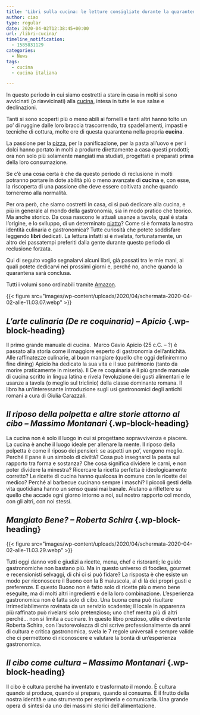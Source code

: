 ```yaml
---
title: 'Libri sulla cucina: le letture consigliate durante la quarantena. Parte 1'
author: ciao
type: regular
date: 2020-04-02T12:38:45+00:00
url: /libri-cucina/
timeline_notification:
  - 1585831129
categories:
  - News
tags:
  - cucina
  - cucina italiana

---
```

In questo periodo in cui siamo costretti a stare in casa in molti si sono avvicinati (o riavvicinati) alla <a rel="noreferrer noopener" href="https://aleepepe.com/2020/01/04/ricetta-pacchero-con-rana-pescatrice-e-pomodorini-gialli/" target="_blank">cucina</a>, intesa in tutte le sue salse e declinazioni. 

Tanti si sono scoperti più o meno abili ai fornelli e tanti altri hanno tolto un po&#8217; di ruggine dalle loro braccia trascorrendo, tra spadellamenti, impasti e tecniche di cottura, molte ore di questa quarantena nella propria **cucina**.

La passione per la <a href="https://aleepepe.com/2019/11/13/non-chiamatela-pizza-gourmet-lintervista-a-franco-pepe/" target="_blank" rel="noreferrer noopener">pizza</a>, per la panificazione, per la pasta all&#8217;uovo e per i dolci hanno portato in molti a produrre direttamente a casa questi prodotti; ora non solo più solamente mangiati ma studiati, progettati e preparati prima della loro consumazione. 

Se c’è una cosa certa è che da questo periodo di reclusione in molti potranno portare in dote abilità più o meno avanzate di **cucina** e, con esse, la riscoperta di una passione che deve essere coltivata anche quando torneremo alla normalità.

Per ora però, che siamo costretti in casa, ci si può dedicare alla cucina, e più in generale al mondo della gastronomia, sia in modo pratico che teorico. Ma anche storico. Da cosa nascono le attuali usanze a tavola, qual è stata l’origine, e lo sviluppo, di un determinato <a rel="noreferrer noopener" href="https://aleepepe.com/2020/03/15/acquacotta-ricetta/" target="_blank">piatto</a>? Come si è formata la nostra identità culinaria e gastronomica? Tutte curiosità che potete soddisfare leggendo **libri** dedicati. La lettura infatti si è rivelata, fortunatamente, un altro dei passatempi preferiti dalla gente durante questo periodo di reclusione forzata. 

Qui di seguito voglio segnalarvi alcuni libri, già passati tra le mie mani, ai quali potete dedicarvi nei prossimi giorni e, perché no, anche quando la quarantena sarà conclusa. 

Tutti i volumi sono ordinabili tramite <a rel="noreferrer noopener" href="http://amazon" target="_blank">Amazon</a>.


{{< figure src="images/wp-content/uploads/2020/04/schermata-2020-04-02-alle-11.03.07.webp" >}}


## **_L’arte culinaria (De re coquinaria) &#8211; Apicio_**  {.wp-block-heading}

Il primo grande manuale di cucina.  Marco Gavio Apicio (25 c.C. &#8211; ?) è passato alla storia come il maggiore esperto di gastronomia dell’antichità. Alle raffinatezze culinarie, al buon mangiare (quello che oggi definiremmo fine dining) Apicio ha dedicato la sua vita e il suo patrimonio (tanto da morire praticamente in miseria). Il De re coquinaria è il più grande manuale di cucina scritto in lingua latina e rivela l’evoluzione dei gusti alimentari e le usanze a tavola (o meglio sul triclinio) della classe dominante romana. Il libro ha un’interessante introduzione sugli usi gastronomici degli antichi romani a cura di Giulia Carazzali.

## **_Il riposo della polpetta e altre storie attorno al cibo &#8211; Massimo Montanari_**  {.wp-block-heading}

La cucina non è solo il luogo in cui si progettano sopravvivenza e piacere. La cucina è anche il luogo ideale per allenare la mente. Il riposo della polpetta è come il riposo dei pensieri: se aspetti un po’, vengono meglio. Perché il pane è un simbolo di civiltà? Cosa può insegnarci la pasta sul rapporto tra forma e sostanza? Che cosa significa dividere le carni, e non poter dividere la minestra? Ricercare la ricetta perfetta è ideologicamente corretto? Le ricette di cucina hanno qualcosa in comune con le ricette del medico? Perché al barbecue cucinano sempre i maschi? I piccoli gesti della vita quotidiana hanno un senso quasi mai banale. Aiutano a riflettere su quello che accade ogni giorno intorno a noi, sul nostro rapporto col mondo, con gli altri, con noi stessi. 

## **_Mangiato Bene? &#8211; Roberta Schira_**  {.wp-block-heading}


{{< figure src="images/wp-content/uploads/2020/04/schermata-2020-04-02-alle-11.03.29.webp" >}}


Tutti oggi danno voti e giudizi a ricette, menu, chef e ristoranti; le guide gastronomiche non bastano più. Ma in questo universo di foodies, gourmet e recensionisti selvaggi, di chi ci si può fidare? La risposta è che esiste un modo per riconoscere il Buono con la B maiuscola, al di là dei propri gusti e preferenze. E questo Buono non è fatto solo di ricette più o meno bene eseguite, ma di molti altri ingredienti e della loro combinazione. L’esperienza gastronomica non è fatta solo di cibo. Una buona cena può risultare irrimediabilmente rovinata da un servizio scadente; il locale in apparenza più raffinato può rivelarsi solo pretenzioso; uno chef merita più di altri perché&#8230; non si limita a cucinare. In questo libro prezioso, utile e divertente Roberta Schira, con l’autorevolezza di chi scrive professionalmente da anni di cultura e critica gastronomica, svela le 7 regole universali e sempre valide che ci permettono di riconoscere e valutare la bontà di un’esperienza gastronomica.

## **_Il cibo come cultura &#8211; Massimo Montanari_**  {.wp-block-heading}

Il cibo è cultura perché ha inventato e trasformato il mondo. È cultura quando si produce, quando si prepara, quando si consuma. È il frutto della nostra identità e uno strumento per esprimerla e comunicarla. Una grande opera di sintesi da uno dei massimi storici dell&#8217;alimentazione.